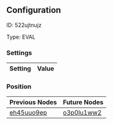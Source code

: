 # <nil>
## Configuration
ID:  522ujtnujz

Type: EVAL 


### Settings
| Setting | Value  |
| :------------------------ | ---------------------------------------- |
 




### Position
| Previous Nodes | Future Nodes |
| :------------- | ------------ |
| [eh45uuo9ep](./eh45uuo9ep.md) | [o3p0lu1ww2](./o3p0lu1ww2.md) |